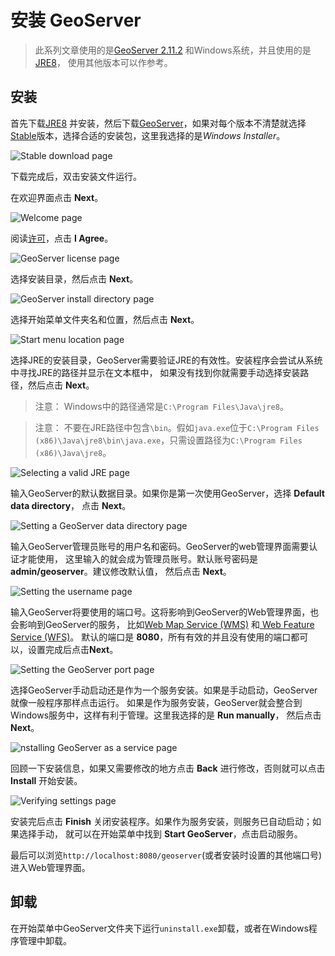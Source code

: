 # 安装 GeoServer

>此系列文章使用的是[GeoServer 2.11.2](http://geoserver.org/release/2.11.2/)
和Windows系统，并且使用的是[JRE8](http://www.oracle.com/technetwork/java/javase/downloads/jre8-downloads-2133155.html)，
使用其他版本可以作参考。

## 安装
首先下载[JRE8](http://www.oracle.com/technetwork/java/javase/downloads/jre8-downloads-2133155.html)
并安装，然后下载[GeoServer](http://geoserver.org/download/)，如果对每个版本不清楚就选择
[Stable](http://geoserver.org/release/stable/)版本，选择合适的安装包，这里我选择的是*Windows Installer*。

![Stable download page](../images/windowsinstaller.png)

下载完成后，双击安装文件运行。

在欢迎界面点击 **Next**。

![Welcome page](../images/win_welcome.png)

阅读[许可](http://docs.geoserver.org/latest/en/user/introduction/license.html#license)，点击 **I Agree**。

![GeoServer license page](../images/win_license.png)

选择安装目录，然后点击 **Next**。

![GeoServer install directory page](../images/win_installdir.png)

选择开始菜单文件夹名和位置，然后点击 **Next**。

![Start menu location page](../images/win_startmenu.png)

选择JRE的安装目录，GeoServer需要验证JRE的有效性。安装程序会尝试从系统中寻找JRE的路径并显示在文本框中，
如果没有找到你就需要手动选择安装路径，然后点击 **Next**。
>注意： Windows中的路径通常是`C:\Program Files\Java\jre8`。

>注意： 不要在JRE路径中包含`\bin`。假如`java.exe`位于`C:\Program Files (x86)\Java\jre8\bin\java.exe`，只需设置路径为`C:\Program Files (x86)\Java\jre8`。

![Selecting a valid JRE page](../images/win_jre.png)

输入GeoServer的默认数据目录。如果你是第一次使用GeoServer，选择 **Default data directory**，
点击 **Next**。

![Setting a GeoServer data directory page](../images/win_datadir.png)

输入GeoServer管理员账号的用户名和密码。GeoServer的web管理界面需要认证才能使用，
这里输入的就会成为管理员账号。默认账号密码是 **admin/geoserver**。建议修改默认值，
然后点击 **Next**。

![Setting the username  page](../images/win_creds.png)

输入GeoServer将要使用的端口号。这将影响到GeoServer的Web管理界面，也会影响到GeoServer的服务，
比如[Web Map Service (WMS)](http://docs.geoserver.org/latest/en/user/services/wms/index.html#wms)
和[ Web Feature Service (WFS)](http://docs.geoserver.org/latest/en/user/services/wfs/index.html#wfs)。
默认的端口是 **8080**，所有有效的并且没有使用的端口都可以，设置完成后点击**Next**。

![Setting the GeoServer port page](../images/win_port.png)

选择GeoServer手动启动还是作为一个服务安装。如果是手动启动，GeoServer就像一般程序那样点击运行。
如果是作为服务安装，GeoServer就会整合到Windows服务中，这样有利于管理。这里我选择的是 **Run manually**，
然后点击 **Next**。

![nstalling GeoServer as a service page](../images/win_service.png)

回顾一下安装信息，如果又需要修改的地方点击 **Back** 进行修改，否则就可以点击 **Install** 开始安装。

![Verifying settings page](../images/win_review.png)

安装完后点击 **Finish** 关闭安装程序。如果作为服务安装，则服务已自动启动；如果选择手动，
就可以在开始菜单中找到 **Start GeoServer**，点击启动服务。

最后可以浏览`http://localhost:8080/geoserver`(或者安装时设置的其他端口号)进入Web管理界面。

## 卸载
在开始菜单中GeoServer文件夹下运行`uninstall.exe`卸载，或者在Windows程序管理中卸载。